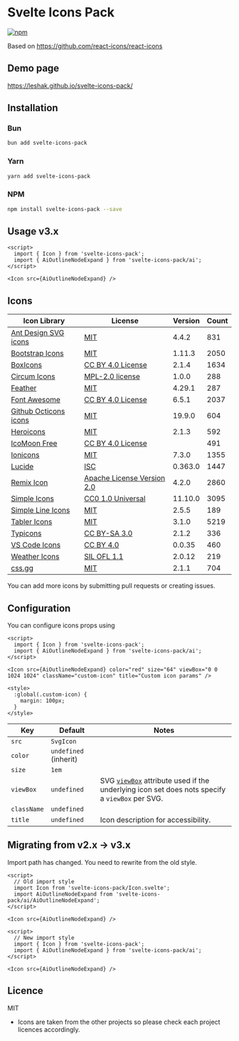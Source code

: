 # Svelte Icons Pack

[![npm][npm-image]][npm-url]

[npm-image]: https://img.shields.io/npm/v/svelte-icons-pack.svg?style=flat-square
[npm-url]: https://www.npmjs.com/package/svelte-icons-pack


Based on https://github.com/react-icons/react-icons

## Demo page
https://leshak.github.io/svelte-icons-pack/

## Installation

### Bun

```bash
bun add svelte-icons-pack
```

### Yarn

```bash
yarn add svelte-icons-pack
```

### NPM

```bash
npm install svelte-icons-pack --save
```

## Usage v3.x

```svelte
<script>
  import { Icon } from 'svelte-icons-pack';
  import { AiOutlineNodeExpand } from 'svelte-icons-pack/ai';
</script>

<Icon src={AiOutlineNodeExpand} />
```

## Icons


| Icon Library                                                       | License                                    | Version | Count |
| ------------------------------------------------------------------ | ------------------------------------------ | ------- | ----- |
| [Ant Design SVG icons](https://github.com/ant-design/ant-design-icons) | [MIT](https://github.com/ant-design/ant-design-icons/blob/master/LICENSE) | 4.4.2 | 831 | 
| [Bootstrap Icons](https://github.com/twbs/icons) | [MIT](https://github.com/twbs/icons/blob/master/LICENSE) | 1.11.3 | 2050 | 
| [BoxIcons](https://github.com/atisawd/boxicons) | [CC BY 4.0 License](https://github.com/atisawd/boxicons/blob/master/LICENSE) | 2.1.4 | 1634 | 
| [Circum Icons](https://github.com/Klarr-Agency/Circum-icons) | [MPL-2.0 license](https://github.com/Klarr-Agency/Circum-Icons/blob/main/LICENSE) | 1.0.0 | 288 | 
| [Feather](https://feathericons.com/) | [MIT](https://github.com/feathericons/feather/blob/master/LICENSE) | 4.29.1 | 287 | 
| [Font Awesome](https://fontawesome.com/) | [CC BY 4.0 License](https://github.com/FortAwesome/Font-Awesome/blob/master/LICENSE.txt) | 6.5.1 | 2037 | 
| [Github Octicons icons](https://github.com/primer/octicons) | [MIT](https://github.com/primer/octicons/blob/main/LICENSE) | 19.9.0 | 604 | 
| [Heroicons](https://github.com/refactoringui/heroicons) | [MIT](https://github.com/refactoringui/heroicons/blob/master/LICENSE) | 2.1.3 | 592 | 
| [IcoMoon Free](https://github.com/Keyamoon/IcoMoon-Free) | [CC BY 4.0 License](https://github.com/Keyamoon/IcoMoon-Free/blob/master/License.txt) |  | 491 | 
| [Ionicons](https://ionicons.com/) | [MIT](https://github.com/ionic-team/ionicons/blob/master/LICENSE) | 7.3.0 | 1355 | 
| [Lucide](https://github.com/lucide-icons/lucide) | [ISC](https://github.com/lucide-icons/lucide/blob/main/LICENSE) | 0.363.0 | 1447 | 
| [Remix Icon](https://github.com/Remix-Design/RemixIcon) | [Apache License Version 2.0](https://github.com/Remix-Design/RemixIcon/blob/master/License) | 4.2.0 | 2860 | 
| [Simple Icons](https://simpleicons.org/) | [CC0 1.0 Universal](https://github.com/simple-icons/simple-icons/blob/master/LICENSE.md) | 11.10.0 | 3095 | 
| [Simple Line Icons](https://github.com/thesabbir/simple-line-icons) | [MIT](https://github.com/thesabbir/simple-line-icons/blob/master/LICENSE.md) | 2.5.5 | 189 | 
| [Tabler Icons](https://github.com/tabler/tabler-icons) | [MIT](https://github.com/tabler/tabler-icons/blob/main/LICENSE) | 3.1.0 | 5219 | 
| [Typicons](http://s-ings.com/typicons/) | [CC BY-SA 3.0](https://github.com/stephenhutchings/typicons.font/blob/master/LICENCE.md) | 2.1.2 | 336 | 
| [VS Code Icons](https://github.com/microsoft/vscode-codicons) | [CC BY 4.0](https://github.com/microsoft/vscode-codicons/blob/main/LICENSE) | 0.0.35 | 460 | 
| [Weather Icons](https://erikflowers.github.io/weather-icons/) | [SIL OFL 1.1](https://openfontlicense.org/) | 2.0.12 | 219 | 
| [css.gg](https://github.com/astrit/css.gg) | [MIT](https://github.com/astrit/css.gg/blob/master/LICENSE) | 2.1.1 | 704 | 



You can add more icons by submitting pull requests or creating issues.

## Configuration

You can configure icons props using

```svelte
<script>
  import { Icon } from 'svelte-icons-pack';
  import { AiOutlineNodeExpand } from 'svelte-icons-pack/ai';
</script>

<Icon src={AiOutlineNodeExpand} color="red" size="64" viewBox="0 0 1024 1024" className="custom-icon" title="Custom icon params" />

<style>
  :global(.custom-icon) {
    margin: 100px;
  }
</style>
```

| Key         | Default               | Notes                              |
| ----------- | --------------------- | ---------------------------------- |
| `src`       | `SvgIcon`             |                                    |
| `color`     | `undefined` (inherit) |                                    |
| `size`      | `1em`                 |                                    |
| `viewBox`   | `undefined`           | SVG [`viewBox`](https://developer.mozilla.org/en-US/docs/Web/SVG/Attribute/viewBox) attribute used if the underlying icon set does nots specify a `viewBox` per SVG. |
| `className` | `undefined`           |                                    |
| `title`     | `undefined`           | Icon description for accessibility. |



## Migrating from v2.x -> v3.x

Import path has changed. You need to rewrite from the old style.

```svelte
<script>
  // Old import style
  import Icon from 'svelte-icons-pack/Icon.svelte';
  import AiOutlineNodeExpand from 'svelte-icons-pack/ai/AiOutlineNodeExpand';
</script>

<Icon src={AiOutlineNodeExpand} />
```

```svelte
<script>
  // New import style
  import { Icon } from 'svelte-icons-pack';
  import { AiOutlineNodeExpand } from 'svelte-icons-pack/ai';
</script>

<Icon src={AiOutlineNodeExpand} />
```



## Licence

MIT

- Icons are taken from the other projects so please check each project licences accordingly.

